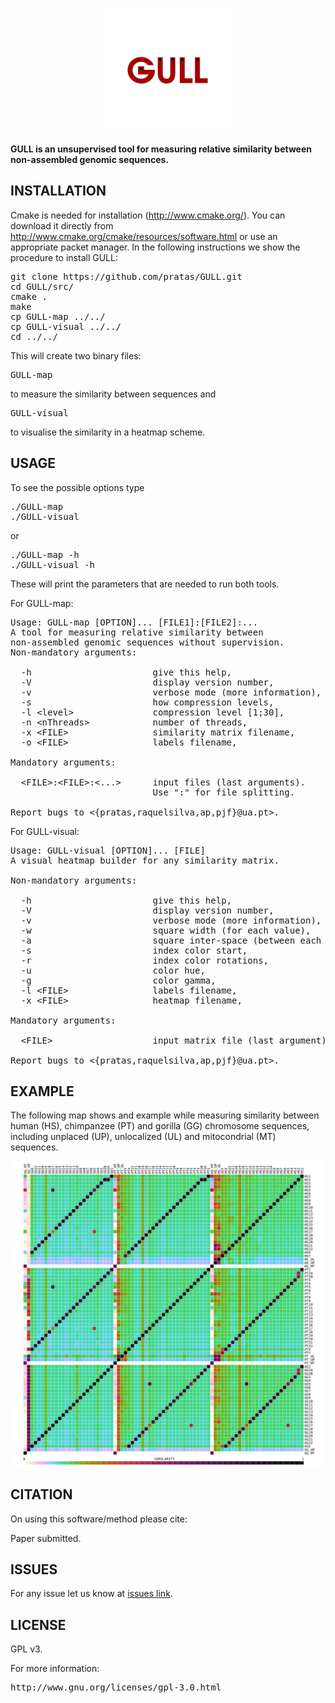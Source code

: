 <p align="center"><img src="imgs/logo.png" 
alt="GULL" width="200" height="200" border="0" /></p>

<b>GULL is an unsupervised tool for measuring relative similarity between non-assembled genomic sequences.</b>

## INSTALLATION ##

Cmake is needed for installation (http://www.cmake.org/). You can download it directly from http://www.cmake.org/cmake/resources/software.html or use an appropriate packet manager. In the following instructions we show the procedure to install GULL:
<pre>
git clone https://github.com/pratas/GULL.git
cd GULL/src/
cmake .
make
cp GULL-map ../../
cp GULL-visual ../../
cd ../../
</pre>
This will create two binary files: 
<pre>
GULL-map 
</pre>
to measure the similarity between sequences and
<pre>
GULL-visual
</pre>
to visualise the similarity in a heatmap scheme.

## USAGE ##

To see the possible options type
<pre>
./GULL-map
./GULL-visual
</pre>
or
<pre>
./GULL-map -h
./GULL-visual -h
</pre>
These will print the parameters that are needed to run both tools.

For GULL-map:
<pre>
Usage: GULL-map [OPTION]... [FILE1]:[FILE2]:...                  
A tool for measuring relative similarity between 
non-assembled genomic sequences without supervision.                                                                        
Non-mandatory arguments:                                                 
                                                                         
  -h                       give this help,                               
  -V                       display version number,                       
  -v                       verbose mode (more information),              
  -s                       how compression levels,                       
  -l &#60level&#62               compression level [1;30],                     
  -n &#60nThreads&#62            number of threads,                            
  -x &#60FILE&#62                similarity matrix filename,                   
  -o &#60FILE&#62                labels filename,                              
                                                                         
Mandatory arguments:                                                     
                                                                         
  &#60FILE&#62:&#60FILE&#62:&#60...&#62      input files (last arguments).                 
                           Use ":" for file splitting.                 
                                                                         
Report bugs to &#60{pratas,raquelsilva,ap,pjf}@ua.pt&#62.                
</pre>

For GULL-visual:
<pre>
Usage: GULL-visual [OPTION]... [FILE]                            
A visual heatmap builder for any similarity matrix.                      
                                                                         
Non-mandatory arguments:                                                 
                                                                         
  -h                       give this help,                               
  -V                       display version number,                       
  -v                       verbose mode (more information),              
  -w                       square width (for each value),                
  -a                       square inter-space (between each value),      
  -s                       index color start,                            
  -r                       index color rotations,                        
  -u                       color hue,                                    
  -g                       color gamma,                                  
  -l &#60FILE&#62                labels filename,                              
  -x &#60FILE&#62                heatmap filename,                             
                                                                         
Mandatory arguments:                                                     
                                                                         
  &#60FILE&#62                   input matrix file (last argument).            
                                                                         
Report bugs to &#60{pratas,raquelsilva,ap,pjf}@ua.pt&#62.   
</pre>

## EXAMPLE ##

The following map shows and example while measuring similarity between human (HS), chimpanzee (PT) and gorilla (GG) chromosome sequences,
including unplaced (UP), unlocalized (UL) and mitocondrial (MT) sequences.

![ScreenShot](/imgs/mapHSPTGG.png)


## CITATION ##

On using this software/method please cite:

Paper submitted.

## ISSUES ##

For any issue let us know at [issues link](https://github.com/pratas/GULL/issues).

## LICENSE ##

GPL v3.

For more information:
<pre>http://www.gnu.org/licenses/gpl-3.0.html</pre>

